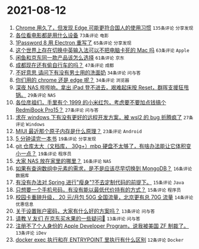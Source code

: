 # 2021-08-12

1. [Chrome 用久了，但发现 Edge 可能更符合国人的使用习惯](https://www.v2ex.com/t/795225) `135条评论` `分享发现`
1. [各位看电影都是用什么设备](https://www.v2ex.com/t/795228) `73条评论` `电影`
1. [1Password 8 用 Electron 重写了](https://www.v2ex.com/t/795282) `65条评论` `分享发现`
1. [这个世界上存在切换中英输入法可以不把电脑卡死的 Mac 吗](https://www.v2ex.com/t/795259) `63条评论` `Apple`
1. [闲鱼和京东同一款产品该怎么选择](https://www.v2ex.com/t/795283) `61条评论` `京东`
1. [成都现在还有偷自行车的吗？](https://www.v2ex.com/t/795295) `47条评论` `成都`
1. [不好意思 请问下有没有男士用的洗面奶](https://www.v2ex.com/t/795353) `34条评论` `问与答`
1. [你们用的 chrome 还是 edge 呢？](https://www.v2ex.com/t/795245) `34条评论` `浏览器`
1. [深夜 NAS 哔哔响，拿出 iPad 登不进去，艰难起床按 Reset，群晖支援狂甩锅。](https://www.v2ex.com/t/795308) `29条评论` `NAS`
1. [各位彦祖们，手里有个 1999 的小米红包，考虑要不要加点钱搞个 RedmiBook Pro15？](https://www.v2ex.com/t/795348) `27条评论` `问与答`
1. [求在 windows 下有没有更好的远程开发方案，被 wsl2 的 bug 折腾疯了](https://www.v2ex.com/t/795304) `27条评论` `Windows`
1. [MIUI 最近那个原子内存是什么原理？](https://www.v2ex.com/t/795335) `23条评论` `Android`
1. [5 分钟读完一本书](https://www.v2ex.com/t/795302) `19条评论` `分享发现`
1. [git 仓库太大（文档库， 30g+）mbp 硬盘不太够了，有啥办法能让它体积变小一点？](https://www.v2ex.com/t/795284) `19条评论` `程序员`
1. [大家 NAS 放在家里的哪里？](https://www.v2ex.com/t/795387) `16条评论` `NAS`
1. [如果有查询数组中元素的需求，是不是应该尽早切换到 MongoDB？](https://www.v2ex.com/t/795373) `16条评论` `数据库`
1. [有没有办法对 Spring 进行"瘦身"?不去定制代码的前提下。](https://www.v2ex.com/t/795275) `15条评论` `Java`
1. [只想要一个手机号码，有没有能以最低代价持有的方式？](https://www.v2ex.com/t/795272) `15条评论` `程序员`
1. [校园卡重磅升级， 20 元/月包 50G 全国流量，北京更有总 70G 流量](https://www.v2ex.com/t/795347) `14条评论` `优惠信息`
1. [关于设置账户密码，大家有什么好的方案吗？](https://www.v2ex.com/t/795287) `13条评论` `问与答`
1. [请教 V 友们 在京东买水果的一些疑问🙏](https://www.v2ex.com/t/795274) `13条评论` `问与答`
1. [注册不了个人身份的 Apple Developer Program，说我被美国 ZF 制裁了。](https://www.v2ex.com/t/795278) `13条评论` `iDev`
1. [docker exec 执行和在 ENTRYPOINT 里执行有什么区别](https://www.v2ex.com/t/795232) `12条评论` `Docker`
